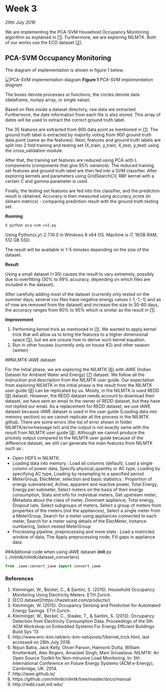 # Week 3
*29th July 2016*

We are implementing the PCA-SVM Household Occupancy Monitoring algorithm as explained in [[1](#household)]. Furthermore, we are exploring NILMTK. Both of our works use the ECO dataset [[2](#eco)].

## PCA-SVM Occupancy Monitoring
The diagram of implementation is shown in figure 1 below.

![PCA-SVM implementation diagram](../images/pca-svm.png)
    **Figure 1** *PCA-SVM implementation diagram*
    
The boxes denote processes or functions, the circles denote data (dataframe, numpy array, or single value). 

Based on files inside a dataset directory, raw data are extracted. Furthermore, the date information from each file is also stored. This array of dates will be used to extract the correct ground truth label.

The 35 features are extracted from 900 data point as mentioned in [[1](#household)]. The ground truth label is extracted by majority voting from 900 ground truth data point (same as the features). Next, features and ground truth labels are split into 2 fold training and testing set (X_train, y_train, X_test, y_test) using the cross_validation module.

After that, the training set features are reduced using PCA with L components (components that give 95% variance). The reduced training set features and ground truth label are then fed into a SVM classifier. After exploring kernels and parameters using GridSearchCV, RBF kernel with a certain C and gamma parameter is used.

Finally, the testing set features are fed into this classifier, and the prediction result is obtained. Accuracy is then measured using accuracy_score (in sklearn.metrics) - comparing prediction result with the ground truth testing set.

**Running**

```py
$ python pca-svm-cv2.py
```

Using Python(x,y)-2.7.10.0 in Windows 8 x64 OS. Machine is i7, 16GB RAM, 512 GB SSD. 

The result will be available in 1-5 minutes depending on the size of the dataset.

**Result**

Using a small dataset (<30) causes the result to vary extremely, possibly due to overfitting (30% to 99% accuracy, depending on which files are included in the dataset). 

After carefully adding most of the dataset (currently only tested on the summer days; several csv files have negative energy values (-1,-1,-1) and as of now are removed from the dataset) and increase the size to 50-60 days, the accuracy ranges from 80% to 95% which is similar as the result in [[1](#household)].

**Improvement**
1. Performing kernel trick as mentioned in [[1](#household)]. We wanted to apply kernel trick that will allow us to bring the features to a higher dimensional space [[5](#trick)], but we are unsure how to derive such kernel equation.
2. Run in other houses (currently only on house #2) and other season (winter)


##NILMTK iAWE dataset

For the initial phase, we are exploring the NILMTK [[6](#nilmtk)] with iAWE (Indian Dataset for Ambient Water and Energy) [[7](#iawe)] dataset. We follow all the instruction and description from the NILMTK user guide. Our expectation from exploring NILMTK in the initial phase is the result from the NILMTK user guide [[8](#guide)] can be replicated by us. Mostly, in the NILMTK is used REDD [[9](#redd)] dataset. However, the REDD dataset needs account to download their dataset, we have sent an email to the owner of REDD dataset, but they have not replied our email. As a replacement for REDD dataset, we use iAWE dataset because iAWE dataset is used in the user guide (Loading data into memory section) so we cannot replicate all the process in the NILMTK github. There are some errors (the list of error shown in folder NILMTK/errormessage.txt) and the output is not exactly same with the result from NILMTK user guide [[8](#guide)]. Although we cannot produce the pricesly output compared to the NILMTK user guide because of the difference dataset, we still can generate the main features from NILMTK such as : 

* Open HDF5 in NILMTK.
* Loading data into memory : Load all columns (default), Load a single column of power data, Specify physical_quantity or AC type, Loading by specifying AC type, Loading by resampling to a specified period   
* MeterGroup, ElecMeter, selection and basic statistics : Proportion of energy submetered, 
Active, apparent and reactive power, Total Energy, Energy per submeter, 
Select meters on the basis of their energy consumption, Stats and info for individual meters, Get upstream meter, Metadata about the class of meter, Dominant appliance, Total energy,  Dropout rate, Select subgroups of meters, Select a group of meters from properties of the meters (not the appliances), Select a single meter from a MeterGroup, Search for a meter using appliances connected to each meter, Search for a meter using details of the ElecMeter, Instance numbering, Select nested MeterGroup
* Processing pipeline, preprocessing and more stats : Load a restricted window of data,  The Apply preprocessing node,  Fill gaps in appliance data

##Additional code when using iAWE dataset (__init__.py (../nilmtk/nilmtk/dataset_converters)

```py
from .iawe.convert_iawe import convert_iawe  
```
### References
1. <div id="household"/> Kleiminger, W., Beckel, C., & Santini, S. (2015). Household Occupancy Monitoring Using Electricity Meters. ETH Zurich.
2. <div id="eco"/> [ECO dataset](https://hazelcast.com/products/)
3. <div id="occupancy"/> Kleiminger, W. (2015). Occupancy Sensing and Prediction for Automated Energy Savings. ETH Zurich.
4. <div id="buildsys"/> Kleiminger, W., Beckel, C., Staake, T., & Santini, S. (2013). Occupancy Detection from Electricity Consumption Data. Proceedings of the 5th ACM Workshop on Embedded Systems For Energy Efficient Buildings Build Sys '13
5. <div id="trick"/> http://www.eric-kim.net/eric-kim-net/posts/1/kernel_trick.html, last accessed on 28th July 2016.
6. <div id="nilmtk"/> Nipun Batra, Jack Kelly, Oliver Parson, Haimonti Dutta, William Knottenbelt, Alex Rogers, Amarjeet Singh, Mani Srivastava. NILMTK: An Open Source Toolkit for Non-intrusive Load Monitoring. In: 5th International Conference on Future Energy Systems (ACM e-Energy), Cambridge, UK. 2014.
7. <div id="iawe"/> http://iawe.github.io/
8. <div id="guide"/> https://github.com/nilmtk/nilmtk/tree/master/docs/manual
9. <div id="redd"/> http://redd.csail.mit.edu/